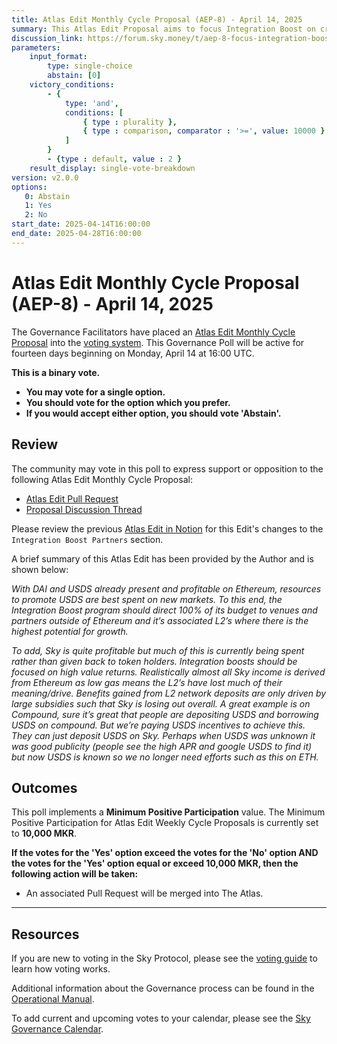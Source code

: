 ```yaml
---
title: Atlas Edit Monthly Cycle Proposal (AEP-8) - April 14, 2025
summary: This Atlas Edit Proposal aims to focus Integration Boost on crosschain adoption.
discussion_link: https://forum.sky.money/t/aep-8-focus-integration-boost-on-crosschain-adoption/26176
parameters:
    input_format:
        type: single-choice
        abstain: [0]
    victory_conditions:
        - {
            type: 'and',
            conditions: [
                { type : plurality },
                { type : comparison, comparator : '>=', value: 10000 }
            ]
        }
        - {type : default, value : 2 }
    result_display: single-vote-breakdown
version: v2.0.0
options:
   0: Abstain
   1: Yes
   2: No
start_date: 2025-04-14T16:00:00
end_date: 2025-04-28T16:00:00
---
```

# Atlas Edit Monthly Cycle Proposal (AEP-8) - April 14, 2025

The Governance Facilitators have placed an [Atlas Edit Monthly Cycle Proposal](https://sky-atlas.powerhouse.io/A.1.11.2_Atlas_Edit_Monthly_Cycle/430185a5-fa5d-4664-89cf-21c9e6cfc109%7C0db3326e) into the [voting system](https://vote.makerdao.com/polling). This Governance Poll will be active for fourteen days beginning on Monday, April 14 at 16:00 UTC.

**This is a binary vote.**

- **You may vote for a single option.**
- **You should vote for the option which you prefer.**
- **If you would accept either option, you should vote 'Abstain'.**

## Review

The community may vote in this poll to express support or opposition to the following Atlas Edit Monthly Cycle Proposal:

- [Atlas Edit Pull Request](https://github.com/makerdao/next-gen-atlas/pull/90)
- [Proposal Discussion Thread](https://forum.sky.money/t/aep-8-focus-integration-boost-on-crosschain-adoption/26176)

Please review the previous [Atlas Edit in Notion](https://www.notion.so/Public-Atlas-Edit-Weekly-Proposal-for-Agent-Launch-Week-of-2025-03-10-1aff2ff08d738081880fcdc15ceb12b0?pvs=21) for this Edit's changes to the `Integration Boost Partners` section.

A brief summary of this Atlas Edit has been provided by the Author and is shown below:

*With DAI and USDS already present and profitable on Ethereum, resources to promote USDS are best spent on new markets. To this end, the Integration Boost program should direct 100% of its budget to venues and partners outside of Ethereum and it’s associated L2’s where there is the highest potential for growth.*

*To add, Sky is quite profitable but much of this is currently being spent rather than given back to token holders. Integration boosts should be focused on high value returns. Realistically almost all Sky income is derived from Ethereum as low gas means the L2’s have lost much of their meaning/drive. Benefits gained from L2 network deposits are only driven by large subsidies such that Sky is losing out overall. A great example is on Compound, sure it’s great that people are depositing USDS and borrowing USDS on compound. But we’re paying USDS incentives to achieve this. They can just deposit USDS on Sky. Perhaps when USDS was unknown it was good publicity (people see the high APR and google USDS to find it) but now USDS is known so we no longer need efforts such as this on ETH.*

## Outcomes

This poll implements a **Minimum Positive Participation** value. The Minimum Positive Participation for Atlas Edit Weekly Cycle Proposals is currently set to **10,000 MKR**.

**If the votes for the 'Yes' option exceed the votes for the 'No' option AND the votes for the 'Yes' option equal or exceed 10,000 MKR, then the following action will be taken:**

- An associated Pull Request will be merged into The Atlas.

---

## Resources

If you are new to voting in the Sky Protocol, please see the [voting guide](https://manual.makerdao.com/governance/voting-in-makerdao/on-chain-governance) to learn how voting works.

Additional information about the Governance process can be found in the [Operational Manual](https://manual.makerdao.com).

To add current and upcoming votes to your calendar, please see the [Sky Governance Calendar](https://manual.makerdao.com/makerdao/calendars/governance-calendar).
